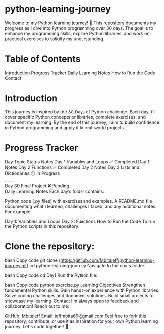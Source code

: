 # python-learning-journey
Welcome to my Python learning journey! 🎉 This repository documents my progress as I dive into Python programming over 30 days. The goal is to enhance my programming skills, explore Python libraries, and work on practical exercises to solidify my understanding.

# Table of Contents
Introduction
Progress Tracker
Daily Learning Notes
How to Run the Code
Contact
# Introduction
This journey is inspired by the 30 Days of Python challenge. Each day, I'll cover specific Python concepts or libraries, complete exercises, and document my learning. By the end of this journey, I aim to build confidence in Python programming and apply it to real-world projects.

# Progress Tracker
Day	Topic	Status	Notes
Day 1	Variables and Loops	✅ Completed	Day 1 Notes
Day 2	Functions	✅ Completed	Day 2 Notes
Day 3	Lists and Dictionaries	🕑 In Progress	
...	...		
Day 30	Final Project	❌ Pending	
Daily Learning Notes
Each day’s folder contains:

Python code (.py files) with exercises and examples.
A README.md file documenting what I learned, challenges I faced, and any additional notes.
For example:

Day 1: Variables and Loops
Day 2: Functions
How to Run the Code
To run the Python scripts in this repository:

# Clone the repository:

bash
Copy code
git clone (https://github.com/Mbitajeff/python-learning-journey.git)
cd python-learning-journey
Navigate to the day's folder:

bash
Copy code
cd Day1
Run the Python file:

bash
Copy code
python exercise.py
Learning Objectives
Strengthen fundamental Python skills.
Gain hands-on experience with Python libraries.
Solve coding challenges and document solutions.
Build small projects to showcase my learning.
Contact
I’m always open to feedback and collaboration! Reach out to me:

GitHub: Mbitajeff
Email: jeffmbita69@gmail.com
Feel free to fork this repository, contribute, or use it as inspiration for your own Python learning journey. Let's code together! 🚀
